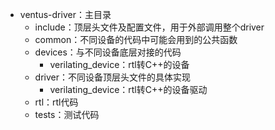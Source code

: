 - ventus-driver：主目录
  - include：顶层头文件及配置文件，用于外部调用整个driver
  - common：不同设备的代码中可能会用到的公共函数
  - devices：与不同设备底层对接的代码
    - verilating_device：rtl转C++的设备
  - driver：不同设备顶层头文件的具体实现
    - verilating_device：rtl转C++的设备驱动
  - rtl：rtl代码
  - tests：测试代码